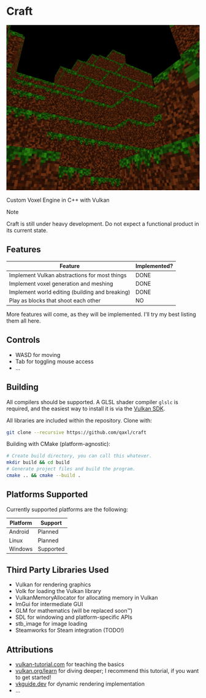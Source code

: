# Craft

![Screenshot of generated chunk](/.github/screenshots/screenshot.png)

Custom Voxel Engine in C++ with Vulkan

> [!NOTE]  
> Craft is still under heavy development. Do not expect a functional product in its current state.

## Features

| Feature                                               | Implemented? |
| ----------------------------------------------------- | ------------ |
| Implement Vulkan abstractions for most things         | DONE         |
| Implement voxel generation and meshing                | DONE         |
| Implement world editing (building and breaking)       | DONE         |
| Play as blocks     that shoot each other              | NO           |

More features will come, as they will be implemented. I'll try my best listing them all here.

## Controls

- WASD for moving
- Tab for toggling mouse access
- ...

## Building

All compilers should be supported. A GLSL shader compiler `glslc` is required, and the easiest way to install it is via the [Vulkan SDK](https://vulkan.lunarg.com/).

All libraries are included within the repository. Clone with:

```sh
git clone --recursive https://github.com/qaxl/craft
```

Building with CMake (platform-agnostic):

```sh
# Create build directory, you can call this whatever.
mkdir build && cd build
# Generate project files and build the program.
cmake .. && cmake --build .
```

## Platforms Supported

Currently supported platforms are the following:

| Platform  | Support                        |
| --------- | -------                        |
| Android   | Planned                        |
| Linux     | Planned                        |
| Windows   | Supported                      |

## Third Party Libraries Used

- Vulkan for rendering graphics
- Volk for loading the Vulkan library
- VulkanMemoryAllocator for allocating memory in Vulkan
- ImGui for intermediate GUI
- GLM for mathematics (will be replaced soon:tm:)
- SDL for windowing and platform-specific APIs
- stb_image for image loading
- Steamworks for Steam integration (TODO!)

## Attributions

- [vulkan-tutorial.com](https://vulkan-tutorial.com/) for teaching the basics
- [vulkan.org/learn](https://www.vulkan.org/learn) for diving deeper; I recommend this tutorial, if you want to get started!
- [vkguide.dev](https://vkguide.dev/) for dynamic rendering implementation
- ...
